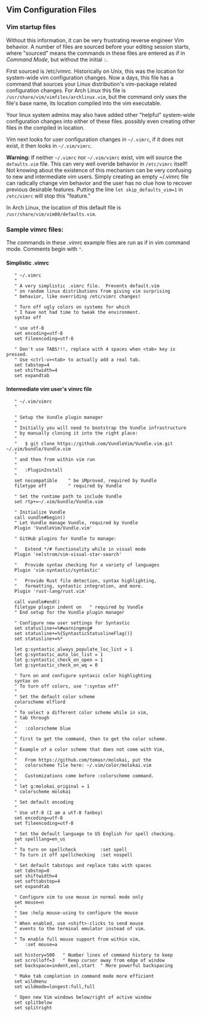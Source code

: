 ## Vim Configuration Files

### Vim startup files
Without this information, it can be very frustrating
reverse engineer Vim behavior.  A number of files are
sourced before your editing session starts, where
"sourced" means the commands in these files are entered 
as if in _Command Mode_, but without the initial `:`.

First sourced is /etc/vimrc.  Historically on Unix, this
was the location for system-wide vim configuration changes.
Now a days, this file has a command that sources your Linux
distribution's vim-package related configuration changes.
For Arch Linux this file
is `/usr/share/vim/vimfiles/archlinux.vim`, but the command
only uses the file's base name, its location compiled into
the vim executable.

Your linux system admins may also have added other "helpful"
system-wide configuration changes into either of these files.
possibly even creating other files in the compiled in
location.

Vim next looks for user configuration changes in `~/.vimrc`,
if it does not exist, it then looks in `~/.vim/vimrc`. 

__Warning:__ If neither `~/.vimrc` nor `~/.vim/vimrc` exist,
vim will source the `defaults.vim` file.  This can
very well overide behavior in `/etc/vimrc` itself!  Not
knowing about the existence of this mechanism can be very
confusing to new and intermediate vim users.  Simply
creating an empty ~/.vimrc file can radically change
vim behavior and the user has no clue how to recover
previous desirable features.  Putting the line
`let skip_defaults_vim=1` in `/etc/vimrc` will stop
this "feature."

In Arch Linux, the location of this default file is
`/usr/share/vim/vim80/defaults.vim`.

### Sample vimrc files:
The commands in these .vimrc example files are run
as if in vim command mode.  Comments begin with `"`.

#### Simplistic .vimrc
```
   " ~/.vimrc
   "
   " A very simplistic .vimrc file.  Prevents default.vim
   " on random linux distributions from giving vim surprising
   " behavior, like overriding /etc/vimrc changes!
   
   " Turn off ugly colors on systems for which 
   " I have not had time to tweak the environment.
   syntax off
   
   " use utf-8
   set encoding=utf-8
   set fileencoding=utf-8
   
   " Don't use TABS!!!, replace with 4 spaces when <tab> key is pressed.
   " Use <ctrl-v><tab> to actually add a real tab.
   set tabstop=4
   set shiftwidth=4
   set expandtab
```
#### Intermediate vim user's vimrc file 
```
   " ~/.vim/vimrc
   "   
   
   " Setup the Vundle plugin manager
   "
   " Initially you will need to bootstrap the Vundle infrastructure
   " by manually cloning it into the right place:
   "
   "   $ git clone https://github.com/VundleVim/Vundle.vim.git ~/.vim/bundle/Vundle.vim
   "
   " and then from within vim run
   "
   "   :PluginInstall
   "
   set nocompatible    " be iMproved, required by Vundle
   filetype off        " required by Vundle
   
   " Set the runtime path to include Vundle
   set rtp+=~/.vim/bundle/Vundle.vim
   
   " Initialize Vundle
   call vundle#begin()
   " Let Vundle manage Vundle, required by Vundle
   Plugin 'VundleVim/Vundle.vim'
   
   " GitHub plugins for Vundle to manage:
   
   "   Extend */# functionality while in visual mode
   Plugin 'nelstrom/vim-visual-star-search'
   
   "   Provide syntax checking for a variety of languages
   Plugin 'vim-syntastic/syntastic'
   
   "   Provide Rust file detection, syntax highlighting,
   "   formatting, syntastic integration, and more.
   Plugin 'rust-lang/rust.vim'
   
   call vundle#end()
   filetype plugin indent on   " required by Vundle
   " End setup for the Vundle plugin manager
   
   " Configure new user settings for Syntastic
   set statusline+=%#warningmsg#
   set statusline+=%{SyntasticStatuslineFlag()}
   set statusline+=%*
   
   let g:syntastic_always_populate_loc_list = 1
   let g:syntastic_auto_loc_list = 1
   let g:syntastic_check_on_open = 1
   let g:syntastic_check_on_wq = 0
   
   " Turn on and configure syntaxic color highlighting
   syntax on
   " To turn off colors, use ":syntax off"
   "
   " Set the default color scheme
   colorscheme elflord
   "
   " To select a different color scheme while in vim,
   " tab through
   "
   "   :colorscheme blue
   "
   " first to get the command, then to get the color scheme.
   "
   " Example of a color scheme that does not come with Vim,
   "
   "   From https://github.com/tomasr/molokai, put the
   "   colorscheme file here: ~/.vim/color/molokai.vim
   "
   "   Customizations come before :colorscheme command.
   "
   " let g:molokai_original = 1
   " colorscheme molokai
   
   " Set default encoding
   "   
   " Use utf-8 (I am a utf-8 fanboy)
   set encoding=utf-8
   set fileencoding=utf-8
   
   " Set the default language to US English for spell checking.
   set spelllang=en_us
   "
   " To turn on spellcheck         :set spell
   " To turn it off spellchecking  :set nospell
   
   " Set default tabstops and replace tabs with spaces
   set tabstop=8
   set shiftwidth=4
   set softtabstop=4
   set expandtab
   
   " Configure vim to use mouse in normal mode only
   set mouse=n
   "
   " See :help mouse-using to configure the mouse
   "
   " When enabled, use <shift>-clicks to send mouse
   " events to the terminal emulator instead of vim.
   "
   " To enable full mouse support from within vim,
   "   :set mouse=a
   
   set history=500   " Number lines of command history to keep
   set scrolloff=3   " Keep cursor away from edge of window
   set backspace=indent,eol,start  " More powerful backspacing
   
   " Make tab completion in command mode more efficient
   set wildmenu
   set wildmode=longest:full,full
   
   " Open new Vim windows below/right of active window
   set splitbelow
   set splitright
```
